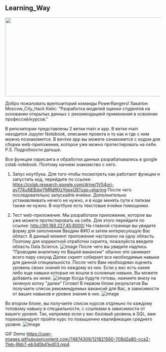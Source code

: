 ## Learning_Way
<img src="https://media.giphy.com/media/5BouvpJA911xS/giphy.gif" width="512" height="256" />

Добро пожаловать врепозиторий команды PowerRangers!
Хакатон: Moscow_City_Hack
Кейс: "Разработка моделей оценки студентов на основании открытых данных с рекомендацией применения в освоении профессий/курсов."

В репозитории представлены 2 ветки main и app.
В ветке main находится Jupyter Notebook, описание проекта и то как и где с ним можно познакомится. 
В вечтке app вы можете ознакомится с кодом для сборки web-приложения, которое уже можно протестировать на себе. P.S. Подробности дальше. 

Все функции парисанга и обработки данных разрабатывались в google colab notebook. Поэтому начнем знакомство с него. 
1. Запус ноутбука.
Для того чтобы посмотреть как работают функции и запустить код, перейдите по ссылке: 
https://colab.research.google.com/drive/1V54ori-qyT74uNEBdwYMRdfKIzYgexO8?usp=sharing
После чего последовательно запускайте ячейки. Дополнительно устанавляивать нечего не нужно, и в коде менять пути к папкам также не нужно. В ноутбуке есть текстовые ячейки помощники. 

2. Тест web-приложения. 
Мы разработали приложение, которое вы уже можете протестировать на себе. 
Для этого перейдите по ссылке: 
http://90.188.227.45:8000/
На главной странице вы увидите форму для заполнения 
Вводим ФИО и затем интересующую Вас област. 
В данный момент приложение настроено на одну область. 
Поэтому для корректной отработки скрипта, пожалуйста введите область Data Science. 
![image](https://user-images.githubusercontent.com/74874309/121821174-fcea1e00-cc9f-11eb-9a7c-62952da65533.png)
После чего вы увидите надпись "Проводим аналитику по Вашей вакансии" обычно это занимает всего пару секунд
Далее скрипт собирает все необходимые навыки для данной специальности. После чего Вам необходимо оценить уровень своих знаний по каждому из них. 
Если у вас есть какие либо еще навыки которые не вошли в основные навыки, Вы можете добавить их ниже. 
![image](https://user-images.githubusercontent.com/74874309/121821302-e1334780-cca0-11eb-8ab3-ec82d1b97b01.png)
Когда будуте готовы, нажмите внизу на зеленую копку "далее"
Готово! 
В первом блоке результатов Вы получаете список рекомендуемых вакансий для Вас, в зависимости от ваших навыков и уровне знания в них. 
![image](https://user-images.githubusercontent.com/74874309/121821391-4129ee00-cca1-11eb-9d6c-6ea51c47f450.png)

Во втором блоке, вы получаете список курсов отдлеьно по каждому топовому навыку в спецаильности, с ссылками в зависимости от вашего уровня. 
Так, например если у вас базовый уровень в SQL, вам порекомендуют пройти курс по повышению квалификации среднего уровня. 
![image](https://user-images.githubusercontent.com/74874309/121821441-abdb2980-cca1-11eb-838e-0dafff9c278e.png)

GIF Demo
https://user-images.githubusercontent.com/74874309/121821560-708d2a80-cca2-11eb-9bb7-eb3d0b41ed03.mp4



